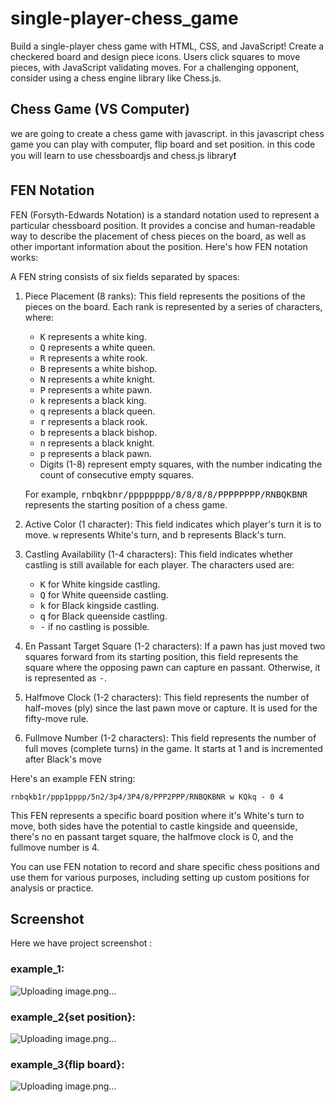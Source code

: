 # single-player-chess_game
Build a single-player chess game with HTML, CSS, and JavaScript! Create a checkered board and design piece icons. Users click squares to move pieces, with JavaScript validating moves. For a challenging opponent, consider using a chess engine library like Chess.js.
## Chess Game (VS Computer)
 we are going to create a chess game with javascript. in this javascript chess game you can play with computer, flip board and set position. in this code you will learn to use chessboardjs and chess.js library❗️
 ## FEN Notation
 FEN (Forsyth-Edwards Notation) is a standard notation used to represent a particular chessboard position. It provides a concise and human-readable way to describe the placement of chess pieces on the board, as well as other important information about the position. Here's how FEN notation works:

 A FEN string consists of six fields separated by spaces:

 1. Piece Placement (8 ranks): This field represents the positions of the pieces on the board. Each rank is represented by a series of characters, where:
    * <kbd>K</kbd> represents a white king.
    * <kbd>Q</kbd> represents a white queen.
    * <kbd>R</kbd> represents a white rook.
    * <kbd>B</kbd> represents a white bishop.
    * <kbd>N</kbd> represents a white knight.
    * <kbd>P</kbd> represents a white pawn.
    * <kbd>k</kbd> represents a black king.
    * <kbd>q</kbd> represents a black queen.
    * <kbd>r</kbd> represents a black rook.
    * <kbd>b</kbd> represents a black bishop.
    * <kbd>n</kbd> represents a black knight.
    * <kbd>p</kbd> represents a black pawn.
    * Digits (1-8) represent empty squares, with the number indicating the count of consecutive empty squares.

    For example, <kbd>rnbqkbnr/pppppppp/8/8/8/8/PPPPPPPP/RNBQKBNR</kbd> represents the starting position of a chess game.

 2. Active Color (1 character): This field indicates which player's turn it is to move. <kbd>w</kbd> represents White's turn, and <kbd>b</kbd> represents Black's turn.
 3. Castling Availability (1-4 characters): This field indicates whether castling is still available for each player. The characters used are:
      * <kbd>K</kbd> for White kingside castling.
      * <kbd>Q</kbd> for White queenside castling.
      * <kbd>k</kbd> for Black kingside castling.
      * <kbd>q</kbd> for Black queenside castling.
      * <kbd>-</kbd> if no castling is possible.
   
  4. En Passant Target Square (1-2 characters): If a pawn has just moved two squares forward from its starting position, this field represents the square where the opposing pawn can capture en passant. Otherwise, it is represented as <kbd>-</kbd>.
  5. Halfmove Clock (1-2 characters): This field represents the number of half-moves (ply) since the last pawn move or capture. It is used for the fifty-move rule.
  6. Fullmove Number (1-2 characters): This field represents the number of full moves (complete turns) in the game. It starts at 1 and is incremented after Black's move

Here's an example FEN string:

```
rnbqkb1r/ppp1pppp/5n2/3p4/3P4/8/PPP2PPP/RNBQKBNR w KQkq - 0 4
```

This FEN represents a specific board position where it's White's turn to move, both sides have the potential to castle kingside and queenside, there's no en passant target square, the halfmove clock is 0, and the fullmove number is 4.

You can use FEN notation to record and share specific chess positions and use them for various purposes, including setting up custom positions for analysis or practice.

## Screenshot
Here we have project screenshot :
### example_1:
![Uploading image.png…](iris_image/Relationship_map.jpg)
### example_2{set position}:
![Uploading image.png…](iris_image/Relationship_map.jpg)
### example_3{flip board}:
![Uploading image.png…](iris_image/Relationship_map.jpg)
